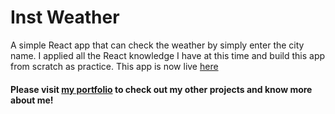 # Inst Weather

A simple React app that can check the weather by simply enter the city name. I applied all the React knowledge I have at this time and build this app from scratch as practice. This app is now live [here](https://inst-weather.firebaseapp.com)

#### Please visit [my portfolio](http://johnsontai.me) to check out my other projects and know more about me!
